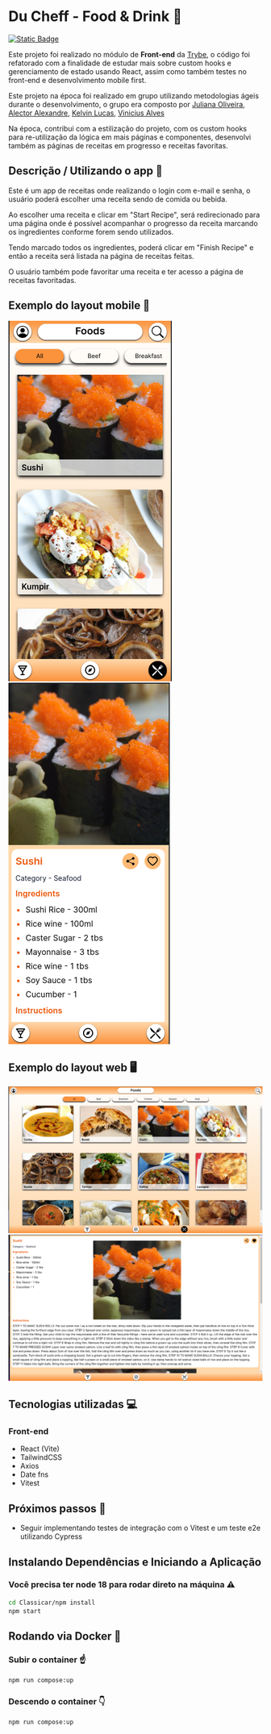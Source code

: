 # Du Cheff - Food & Drink :spaghetti:
[![Static Badge](https://img.shields.io/badge/Licence-MIT-orange)](https://github.com/HalisterFernando/app-de-receitas/blob/main/LICENSE)


Este projeto foi realizado no módulo de **Front-end** da [Trybe](https://www.betrybe.com/?utm_source=trybe.com.br), o código foi refatorado com a finalidade de estudar mais sobre custom hooks e gerenciamento de estado usando React, assim como também testes no front-end e desenvolvimento mobile first. 

Este projeto na época foi realizado em grupo utilizando metodologias ágeis durante o desenvolvimento, o grupo era composto por [Juliana Oliveira](https://github.com/jsfoliveira), [Alector Alexandre](https://github.com/AlectorAlexander), [Kelvin Lucas](https://github.com/klaolp), [Vinicius Alves](https://github.com/ViniiAlves)

Na época, contribui com a estilização do projeto, com os custom hooks para re-utilização da lógica em mais páginas e componentes, desenvolvi também as páginas de receitas em progresso e receitas favoritas.

## Descrição / Utilizando o app :mag_right:

Este é um app de receitas onde realizando o login com e-mail e senha, o usuário poderá escolher uma receita sendo de comida ou bebida.

Ao escolher uma receita e clicar em "Start Recipe", será redirecionado para uma página onde é possível acompanhar o progresso da receita marcando os ingredientes conforme forem sendo utilizados. 

Tendo marcado todos os ingredientes, poderá clicar em "Finish Recipe" e então a receita será listada na página de receitas feitas.

O usuário também pode favoritar uma receita e ter acesso a página de receitas favoritadas.

## Exemplo do layout mobile :iphone:

![Foods](https://github.com/HalisterFernando/app-de-receitas/blob/main/src/assets/foods-sm.png) ![Recipe](https://github.com/HalisterFernando/app-de-receitas/blob/main/src/assets/recipe-sm.png)

## Exemplo do layout web 🖥️

![Foods](https://github.com/HalisterFernando/app-de-receitas/blob/main/src/assets/foods-lg.png) ![Recipe](https://github.com/HalisterFernando/app-de-receitas/blob/main/src/assets/recipe-lg.png)

## Tecnologias utilizadas :computer:


### Front-end

* React (Vite)
* TailwindCSS
* Axios
* Date fns
* Vitest

## Próximos passos :hammer:

* Seguir implementando testes de integração com o Vitest e um teste e2e utilizando Cypress

## Instalando Dependências e Iniciando a Aplicação
### Você precisa ter node 18 para rodar direto na máquina :warning:

```bash
cd Classicar/npm install
npm start
```
## Rodando via Docker :whale:
### Subir o container :point_up:
```bash
npm run compose:up 
``` 
### Descendo o container :point_down:
```bash
npm run compose:up 
```






